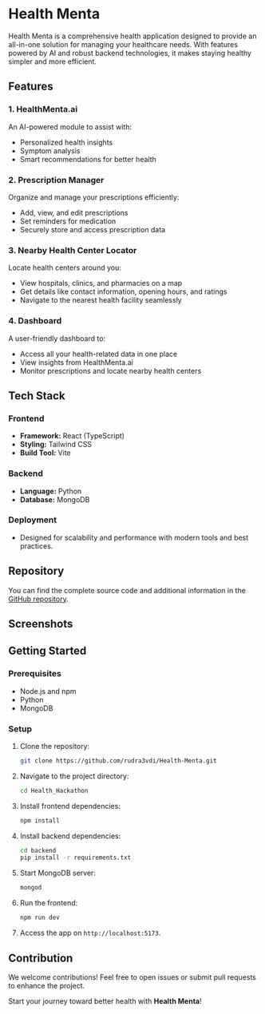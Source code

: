 
# Health Menta

Health Menta is a comprehensive health application designed to provide an all-in-one solution for managing your healthcare needs. With features powered by AI and robust backend technologies, it makes staying healthy simpler and more efficient.

## Features

### 1. **HealthMenta.ai**
An AI-powered module to assist with:
- Personalized health insights
- Symptom analysis
- Smart recommendations for better health

### 2. **Prescription Manager**
Organize and manage your prescriptions efficiently:
- Add, view, and edit prescriptions
- Set reminders for medication
- Securely store and access prescription data

### 3. **Nearby Health Center Locator**
Locate health centers around you:
- View hospitals, clinics, and pharmacies on a map
- Get details like contact information, opening hours, and ratings
- Navigate to the nearest health facility seamlessly

### 4. **Dashboard**
A user-friendly dashboard to:
- Access all your health-related data in one place
- View insights from HealthMenta.ai
- Monitor prescriptions and locate nearby health centers

## Tech Stack

### Frontend
- **Framework:** React (TypeScript)
- **Styling:** Tailwind CSS
- **Build Tool:** Vite

### Backend
- **Language:** Python
- **Database:** MongoDB

### Deployment
- Designed for scalability and performance with modern tools and best practices.

## Repository
You can find the complete source code and additional information in the [GitHub repository](https://github.com/rudra3vdi/Health-Menta/).

## Screenshots

## Getting Started

### Prerequisites
- Node.js and npm
- Python
- MongoDB

### Setup
1. Clone the repository:
   ```bash
   git clone https://github.com/rudra3vdi/Health-Menta.git
   ```

2. Navigate to the project directory:
   ```bash
   cd Health_Hackathon
   ```

3. Install frontend dependencies:
   ```bash
   npm install
   ```

4. Install backend dependencies:
   ```bash
   cd backend
   pip install -r requirements.txt
   ```

5. Start MongoDB server:
   ```bash
   mongod
   ```

6. Run the frontend:
   ```bash
   npm run dev
   ```

7. Access the app on `http://localhost:5173`.

## Contribution
We welcome contributions! Feel free to open issues or submit pull requests to enhance the project.


Start your journey toward better health with **Health Menta**!

